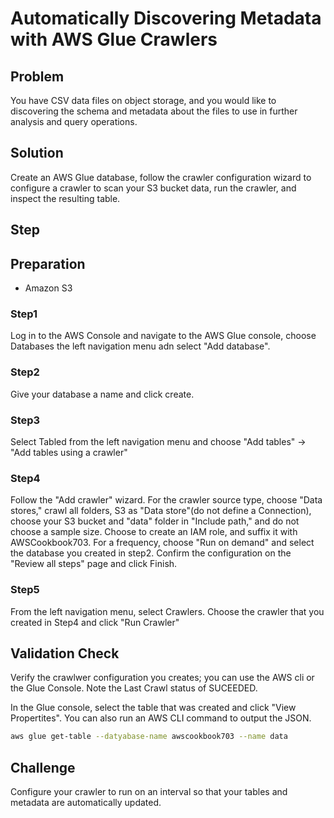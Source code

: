 # Automatically Discovering Metadata with AWS Glue Crawlers

## Problem

You have CSV data files on object storage, and you would like to discovering the schema and metadata about
the files to use in further analysis and query operations.

## Solution

Create an AWS Glue database, follow the crawler configuration wizard to configure a crawler to scan your S3 bucket data, run the crawler, and inspect the resulting table.

## Step

## Preparation

- Amazon S3

### Step1

Log in to the AWS Console and navigate to the AWS Glue console, choose Databases the left navigation menu adn select "Add database".


### Step2

Give your database a name and click create.

### Step3

Select Tabled from the left navigation menu and choose "Add tables" -> "Add tables using a crawler"

### Step4

Follow the "Add crawler" wizard. For the crawler source type, choose "Data stores," crawl all folders, S3 as "Data store"(do not define a Connection), choose your S3 bucket and "data" folder in "Include path,"
and do not choose a sample size. Choose to create an IAM role, and suffix it with AWSCookbook703. For a frequency, choose "Run on demand" and select the database you created in step2.
Confirm the configuration on the "Review all steps" page and click Finish.

### Step5

From the left navigation menu, select Crawlers. Choose the crawler that you created in Step4 and click "Run Crawler"

## Validation Check

Verify the crawlwer configuration you creates; you can use the AWS cli or the Glue Console.
Note the Last Crawl status of SUCEEDED.

In the Glue console, select the table that was created and click "View Propertites".
You can also run an AWS CLI command to output the JSON.

```bash
aws glue get-table --datyabase-name awscookbook703 --name data
```

## Challenge

Configure your crawler to run on an interval so that your tables and metadata are automatically updated.